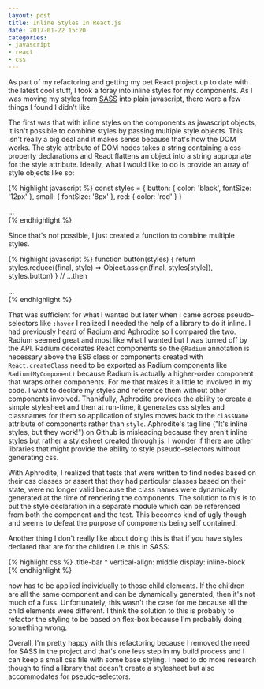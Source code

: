 ```yaml
---
layout: post
title: Inline Styles In React.js
date: 2017-01-22 15:20
categories:
- javascript
- react
- css
---
```


As part of my refactoring and getting my pet React project up to date with the latest cool stuff, I took a foray into inline styles for my components.
As I was moving my styles from [SASS](http://sass-lang.com/) into plain javascript, there were a few things I found I didn't like.

The first was that with inline styles on the components as javascript objects, it isn't possible to combine styles by passing multiple style objects. This isn't really a big deal and it makes sense because that's how the DOM works. The style attribute of DOM nodes takes a string containing a css property declarations and React flattens an object into a string appropriate for the style attribute. Ideally, what I would like to do is provide an array of style objects like so:

{% highlight  javascript %}
const styles = {
  button: {
    color: 'black',
    fontSize: '12px'
  },
  small: {
    fontSize: '8px'
  },
  red: {
    color: 'red'
  }
}

<div style={[styles.button, styles.small, styles.red]}>...</div>
{% endhighlight %}

Since that's not possible, I just created a function to combine multiple styles.

{% highlight  javascript %}
function button(styles) {
  return styles.reduce((final, style) => Object.assign(final, styles[style]), styles.button)
}
// ...then
<div style={button(['small', 'red'])}>...</div>
{% endhighlight %}

That was sufficient for what I wanted but later when I came across pseudo-selectors like `:hover` I realized I needed the help of a library to do it inline. I had previously heard of [Radium](https://github.com/FormidableLabs/radium) and [Aphrodite](https://github.com/Khan/aphrodite) so I compared the two. Radium seemed great and most like what I wanted but I was turned off by the API. Radium decorates React components so the `@Radium` annotation is necessary above the ES6 class or components created with `React.createClass` need to be exported as Radium components like `Radium(MyComponent)` because Radium is actually a higher-order component that wraps other components. For me that makes it a little to involved in my code. I want to declare my styles and reference them without other components involved. Thankfully, Aphrodite provides the ability to create a simple stylesheet and then at run-time, it generates css styles and classnames for them so application of styles moves back to the `className` attribute of components rather than `style`. Aphrodite's tag line ("It's inline styles, but they work!") on Github is misleading because they aren't inline styles but rather a stylesheet created through js. I wonder if there are other libraries that might provide the ability to style pseudo-selectors without generating css.

With Aphrodite, I realized that tests that were written to find nodes based on their css classes or assert that they had particular classes based on their state, were no longer valid because the class names were dynamically generated at the time of rendering the components. The solution to this is to put the style declaration in a separate module which can be referenced from both the component and the test. This becomes kind of ugly though and seems to defeat the purpose of components being self contained.

Another thing I don't really like about doing this is that if you have styles declared that are for the children i.e. this in SASS:

{% highlight css %}
.title-bar
  *
    vertical-align: middle
    display: inline-block
{% endhighlight %}

now has to be applied individually to those child elements. If the children are all the same component and can be dynamically generated, then it's not much of a fuss. Unfortunately, this wasn't the case for me because all the child elements were different. I think the solution to this is probably to refactor the styling to be based on flex-box because I'm probably doing something wrong.

Overall, I'm pretty happy with this refactoring because I removed the need for SASS in the project and that's one less step in my build process and I can keep a small css file with some base styling. I need to do more research though to find a library that doesn't create a stylesheet but also accommodates for pseudo-selectors.
